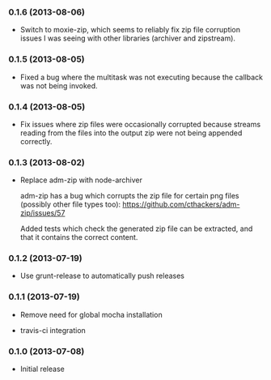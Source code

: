 <a name="0.1.6"></a>
### 0.1.6 (2013-08-06)

*   Switch to moxie-zip, which seems to reliably fix
    zip file corruption issues I was seeing with other
    libraries (archiver and zipstream).

<a name="0.1.5"></a>
### 0.1.5 (2013-08-05)

*   Fixed a bug where the multitask was not executing
    because the callback was not being invoked.

<a name="0.1.4"></a>
### 0.1.4 (2013-08-05)

*   Fix issues where zip files were occasionally corrupted
    because streams reading from the files into the output
    zip were not being appended correctly.

<a name="0.1.3"></a>
### 0.1.3 (2013-08-02)

*   Replace adm-zip with node-archiver

    adm-zip has a bug which corrupts the zip file for certain
    png files (possibly other file types too):
    https://github.com/cthackers/adm-zip/issues/57

    Added tests which check the generated zip file can be
    extracted, and that it contains the correct content.

<a name="0.1.2"></a>
### 0.1.2 (2013-07-19)

*   Use grunt-release to automatically push releases

<a name="0.1.1"></a>
### 0.1.1 (2013-07-19)

*   Remove need for global mocha installation

*   travis-ci integration

<a name="0.1.0"></a>
### 0.1.0 (2013-07-08)

*   Initial release
